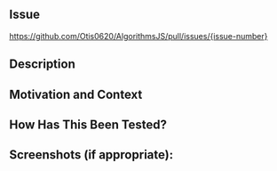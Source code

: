 <!--- Provide a general summary of your changes in the Title above -->

## Issue

https://github.com/Otis0620/AlgorithmsJS/pull/issues/{issue-number}

## Description

<!--- Describe your changes in detail -->

## Motivation and Context

<!--- Why is this change required? What problem does it solve? -->

## How Has This Been Tested?

<!--- Please describe in detail how you tested your changes. -->
<!--- Include details of your testing environment, tests ran to see how -->
<!--- your change affects other areas of the code, etc. -->

## Screenshots (if appropriate):

